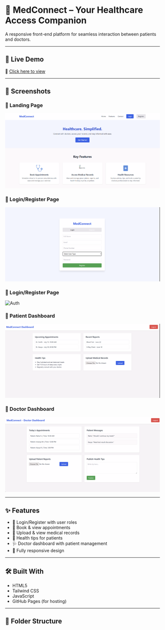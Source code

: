 # 🏥 MedConnect – Your Healthcare Access Companion

A responsive front-end platform for seamless interaction between patients and doctors.

---

## 🚀 Live Demo  
🔗 [Click here to view](https://abhishek-s-14.github.io/medconnect-frontend/)

---

## 📸 Screenshots

### 🔹 Landing Page
![Landing](Screenshot%202025-07-11%20231618.png)

### 🔹 Login/Register Page
![Auth](Screenshot%202025-07-11%20231655.png)

### 🔹 Login/Register Page
![Auth](Screenshot%202025-07-11%20231705.png)

### 🔹 Patient Dashboard
![Dashboard](Screenshot%202025-07-11%20231633.png)

### 🔹 Doctor Dashboard
![Doctor Dashboard](Screenshot%202025-07-11%20231721.png)

---

## ✨ Features

- 🔐 Login/Register with user roles
- 📅 Book & view appointments
- 📂 Upload & view medical records
- 📘 Health tips for patients
- 🩺 Doctor dashboard with patient management
- 📱 Fully responsive design

---

## 🛠️ Built With

- HTML5
- Tailwind CSS
- JavaScript
- GitHub Pages (for hosting)

---

## 📁 Folder Structure

